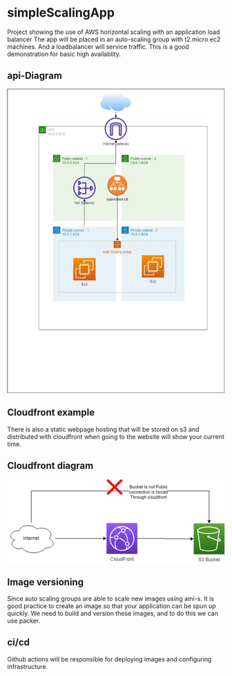 # simpleScalingApp
Project showing the use of AWS horizontal scaling with an application load balancer
The app will be placed in an auto-scaling group with t2.micro ec2 machines. And a loadbalancer will service traffic.
This is a good demonstration for basic high availablity.

## api-Diagram
![Alt text](https://github.com/Mjkli/simpleScalingApp/blob/main/simpleScalingApp.jpg)

## Cloudfront example
There is also a static webpage hosting that will be stored on s3 and distributed with cloudfront when going to the website will show your current time.

## Cloudfront diagram
![Alt text](https://github.com/Mjkli/simpleScalingApp/blob/main/cloudfront.png)

## Image versioning
Since auto scaling groups are able to scale new images using ami-s. It is good practice to create an image so that your application can be spun up quickly.
We need to build and version these images, and to do this we can use packer.

## ci/cd
Github actions will be responsible for deploying images and configuring infrastructure.
